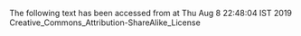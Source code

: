 The following text has been accessed from at Thu Aug 8 22:48:04 IST 2019
Creative_Commons_Attribution-ShareAlike_License
